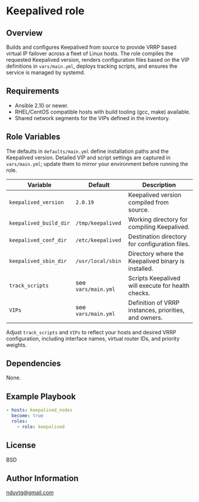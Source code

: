# Keepalived role

## Overview
Builds and configures Keepalived from source to provide VRRP based virtual IP
failover across a fleet of Linux hosts. The role compiles the requested
Keepalived version, renders configuration files based on the VIP definitions in
`vars/main.yml`, deploys tracking scripts, and ensures the service is managed by
systemd.

## Requirements
- Ansible 2.10 or newer.
- RHEL/CentOS compatible hosts with build tooling (gcc, make) available.
- Shared network segments for the VIPs defined in the inventory.

## Role Variables
The defaults in `defaults/main.yml` define installation paths and the
Keepalived version. Detailed VIP and script settings are captured in
`vars/main.yml`; update them to mirror your environment before running the role.

| Variable | Default | Description |
| --- | --- | --- |
| `keepalived_version` | `2.0.19` | Keepalived version compiled from source. |
| `keepalived_build_dir` | `/tmp/keepalived` | Working directory for compiling Keepalived. |
| `keepalived_conf_dir` | `/etc/keepalived` | Destination directory for configuration files. |
| `keepalived_sbin_dir` | `/usr/local/sbin` | Directory where the Keepalived binary is installed. |
| `track_scripts` | see `vars/main.yml` | Scripts Keepalived will execute for health checks. |
| `VIPs` | see `vars/main.yml` | Definition of VRRP instances, priorities, and owners. |

Adjust `track_scripts` and `VIPs` to reflect your hosts and desired VRRP
configuration, including interface names, virtual router IDs, and priority
weights.

## Dependencies
None.

## Example Playbook
```yaml
- hosts: keepalived_nodes
  become: true
  roles:
    - role: keepalived
```

## License
BSD

## Author Information
nduytg@gmail.com
